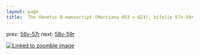 ```yaml
---
layout: page
title:  The Venetus B manuscript (Marciana 453 = 821), bifolio 57v-58r
---
```


prev: [56v-57r](../56v-57r/) next: [58v-59r](../58v-59r/)



[![Linked to zoomble image](http://www.homermultitext.org/iipsrv?IIIF=/project/homer/pyramidal/deepzoom/hmt/vbbifolio/v1/vb_57v_58r.tif/full/2000,/0/default.jpg)](http://www.homermultitext.org/ict2/?urn=urn:cite2:hmt:vbbifolio.v1:vb_57v_58r)

